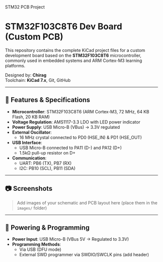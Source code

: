 STM32 PCB Project

# STM32F103C8T6 Dev Board (Custom PCB)

This repository contains the complete KiCad project files for a custom development board based on the **STM32F103C8T6** microcontroller, commonly used in embedded systems and ARM Cortex-M3 learning platforms.

Designed by: **Chirag**  
Toolchain: **KiCad 7.x**, Git, GitHub

---

## 🔧 Features & Specifications

- **Microcontroller**: STM32F103C8T6 (ARM Cortex-M3, 72 MHz, 64 KB Flash, 20 KB RAM)
- **Voltage Regulation**: AMS1117-3.3 LDO with LED power indicator
- **Power Supply**: USB Micro-B (VBus) → 3.3V regulated
- **External Oscillator**:
  - 16 MHz crystal connected to PD0 (HSE_IN) & PD1 (HSE_OUT)
- **USB Interface**:
  - USB Micro-B connected to PA11 (D-) and PA12 (D+)
  - 1.5kΩ pull-up resistor on D+
- **Communication**:
  - UART: PB6 (TX), PB7 (RX)
  - I2C: PB10 (SCL), PB11 (SDA)


---

## 📷 Screenshots

> Add images of your schematic and PCB layout here (place them in the `images/` folder)

---

## 🔌 Powering & Programming

- **Power Input**: USB Micro-B (VBus 5V → Regulated to 3.3V)
- **Programming Methods**:
  - Via USB (DFU mode)
  - External SWD programmer via SWDIO/SWCLK pins (add header)